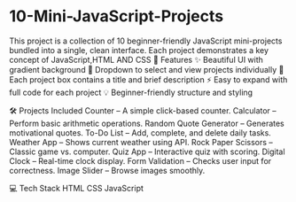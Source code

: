 # 10-Mini-JavaScript-Projects
This project is a collection of 10 beginner-friendly JavaScript mini-projects bundled into a single, clean interface. Each project demonstrates a key concept of JavaScript,HTML AND CSS
📌 Features
✨ Beautiful UI with gradient background
🎯 Dropdown to select and view projects individually
🧠 Each project box contains a title and brief description
⚡ Easy to expand with full code for each project
💡 Beginner-friendly structure and styling

🛠️ Projects Included
Counter – A simple click-based counter.
Calculator – Perform basic arithmetic operations.
Random Quote Generator – Generates motivational quotes.
To-Do List – Add, complete, and delete daily tasks.
Weather App – Shows current weather using API.
Rock Paper Scissors – Classic game vs. computer.
Quiz App – Interactive quiz with scoring.
Digital Clock – Real-time clock display.
Form Validation – Checks user input for correctness.
Image Slider – Browse images smoothly.

💻 Tech Stack
HTML
CSS
JavaScript


